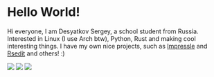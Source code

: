 # Hello World!

Hi everyone, I am Desyatkov Sergey, a school student from Russia. Interested in Linux (I use Arch btw), Python, Rust and making cool interesting things. I have my own nice projects, such as [Impressle](https://github.com/desyatkoff/impressle) and [Rsedit](https://github.com/desyatkoff/rsedit) and others! :)

![](https://github-readme-stats.vercel.app/api?username=desyatkoff&custom_title=Account%20Info&show=reviews,discussions_started,discussions_answered,prs_merged,prs_merged_percentage&show_icons=true&icon_color=ffffff&theme=github_dark&hide_border=true)
![](https://github-readme-stats.vercel.app/api/top-langs/?username=desyatkoff&custom_title=Languages%20Usage&layout=donut&langs_count=8&theme=github_dark&hide_border=true)
![](https://github-profile-trophy.vercel.app/?username=desyatkoff&no-frame=true&theme=darkhub)
